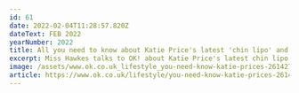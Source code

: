```yaml
---
id: 61
date: 2022-02-04T11:28:57.820Z
dateText: FEB 2022
yearNumber: 2022
title: All you need to know about Katie Price's latest 'chin lipo' and 'brow lift'
excerpt: Miss Hawkes talks to OK! about Katie Price's latest chin lipo and brow lift
image: /assets/www.ok.co.uk_lifestyle_you-need-know-katie-prices-26142760-1400-x-900-1-.png
article: https://www.ok.co.uk/lifestyle/you-need-know-katie-prices-26142760
---
```

